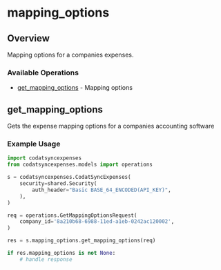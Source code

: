 # mapping_options

## Overview

Mapping options for a companies expenses.

### Available Operations

* [get_mapping_options](#get_mapping_options) - Mapping options

## get_mapping_options

Gets the expense mapping options for a companies accounting software

### Example Usage

```python
import codatsyncexpenses
from codatsyncexpenses.models import operations

s = codatsyncexpenses.CodatSyncExpenses(
    security=shared.Security(
        auth_header="Basic BASE_64_ENCODED(API_KEY)",
    ),
)

req = operations.GetMappingOptionsRequest(
    company_id='8a210b68-6988-11ed-a1eb-0242ac120002',
)

res = s.mapping_options.get_mapping_options(req)

if res.mapping_options is not None:
    # handle response
```
